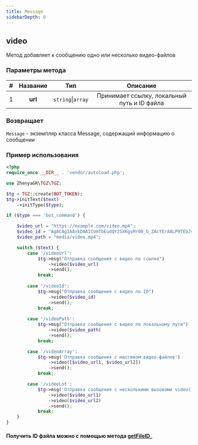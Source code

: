 ```yaml
---
title: Message
sidebarDepth: 0
---
```


## video
Метод добавляет к сообщению одно или несколько видео-файлов
### Параметры метода
| # | Название |        Тип        |                   Описание                   |
|:-:|:--------:|:-----------------:|:--------------------------------------------:|
| 1 | **url**  | `string`\|`array` | Принимает ссылку, локальный путь и ID файла |
### Возвращает
`Message` - экземпляр класса Message, содержащий информацию о сообщении
### Пример использования

```php
<?php
require_once __DIR__ . 'vendor/autoload.php'; 

use ZhenyaGR\TGZ\TGZ;

$tg = TGZ::create(BOT_TOKEN);
$tg->initText($text)
    ->initType($type);

if ($type === 'bot_command') {

    $video_url = "https://example.com/video.mp4";
    $video_id = "AgACAgIAAxkDAAICUmfbEudQY2SXKgsMr00_b_ZAcYErAALP9TEbJsnZSlufCaTwR76hAQADAgADeQADNgQ";
    $video_path = "media/video.mp4";

    switch ($text) {
        case '/videoUrl':
            $tg->msg("Отправка сообщения с видео по ссылке")
                ->video($video_url)
                ->send();
            break;
           
        case '/videoId':
            $tg->msg("Отправка сообщения с видео по ID") 
                ->video($video_id)
                ->send();
            break;
           
        case '/videoPath':
            $tg->msg("Отправка сообщения с видео по локальному пути") 
                ->video($video_path)
                ->send();
            break;

        case '/videoArray':
            $tg->msg('Отправка сообщения с массивом видео-файлов')
                ->video([$video_url1, $video_url2])
                ->send();
            break;

        case '/videoLot':
            $tg->msg('Отправка сообщения с несколькими вызовами video()')
                ->video($video_url1)
                ->video($video_url2)
                ->send();
            break;
    }
}
```

#### Получить ID файла можно с помощью метода [getFileID](/classes/tgzMethods/getFileID.md)_